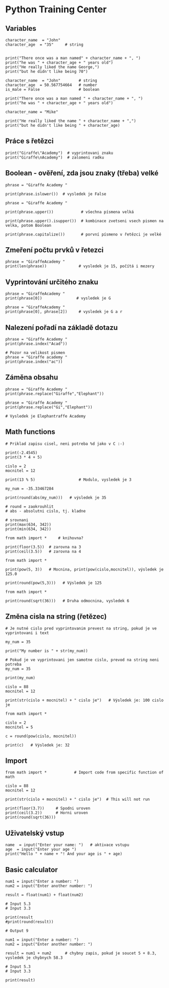# Python Training Center

## Variables

```Py
character_name  = "John"
character_age  = "35"     # string


print("There once was a man named" + character_name + ", ")
print("he was " + character_age + " years old")
print("He really liked the name George,")
print("but he didn't like being 70")
```

```Py
character_name  = "John"        # string
character_age  = 50.567754664   # number
is_male = False                 # boolean

print("There once was a man named " + character_name + ", ")
print("he was " + character_age + " years old")

character_name = "Mike"

print("He really liked the name " + character_name + ",")
print("but he didn't like being " + character_age)

```

## Práce s řetězci
```Py
print("Giraffe\"Academy")  # vyprintovani znaku
print("Giraffe\nAcademy")  # zalomeni radku
```

## Boolean - ověření, zda jsou znaky (třeba) velké

```Py
phrase = "Giraffe Academy "

print(phrase.islower())  # vysledek je False

```

```Py
phrase = "Giraffe Academy "

print(phrase.upper())            # všechna písmena velká

print(phrase.upper().isupper())  # kombinace zvetseni vsech pismen na velka, potom Boolean

print(phrase.capitalize())       # porvní písmeno v řetězci je velké
```

## Zmeření počtu prvků v řetezci
```Py
phrase = "GiraffeAcademy "
print(len(phrase))              # vysledek je 15, počítá i mezery
```

## Vyprintování určitého znaku
```Py
phrase = "GiraffeAcademy "
print(phrase[0])               # vysledek je G    
```

```Py
phrase = "GiraffeAcademy "
print(phrase[0], phrase[2])     # vysledek je G a r   
```

## Nalezení pořadí na základě dotazu
```Py
phrase = "Giraffe Academy "
print(phrase.index("Acad"))
```
```Py
# Pozor na velikost pismen
phrase = "Giraffe academy "
print(phrase.index("ac"))
```

## Záměna obsahu
```Py
phrase = "Giraffe Academy "
print(phrase.replace("Giraffe","Elephant"))
```

```Py
phrase = "Giraffe Academy "
print(phrase.replace("Gi","Elephant"))

# Vysledek je Elephantraffe Academy 
```

## Math functions
```Py
# Priklad zapisu cisel, neni potreba %d jako v C :-)

print(-2.4545)
print(3 * 4 + 5)
```

```Py
cislo = 2
mocnitel = 12

print(13 % 5)                   # Modulo, vysledek je 3
```

```Py
my_num = -35.33467284

print(round(abs(my_num)))   # výsledek je 35

# round = zaokrouhlit
# abs - absolutni cislo, tj. kladne
```

```Py
# srovnani
print(max(634, 342))
print(min(634, 342))
```

```Py
from math import *     # knihovna?

print(floor(3.5))  # zarovna na 3
print(ceil(3.5))   # zarovna na 4
```

```Py
from math import *

print(pow(5, 3))   # Mocnina, print(pow(cislo,mocnitel)), výsledek je 125.0

print(round(pow(5,3)))   # Výsledek je 125 
```

```Py
from math import *

print(round(sqrt(36)))   # Druha odmocnina, vysledek 6
```


## Změna cisla na string (řetězec)
```Py
# Je nutné cislo pred vyprintovanim prevest na string, pokud je ve vyprintovani i text

my_num = 35

print("My number is " + str(my_num))
```

```Py
# Pokud je ve vyprintovani jen samotne cislo, prevod na string neni potreba
my_num = 35

print(my_num)
```

```Py
cislo = 88
mocnitel = 12

print(str(cislo + mocnitel) + " cislo je")   # Výsledek je: 100 cislo je
```

```Py
from math import *

cislo = 2
mocnitel = 5

c = round(pow(cislo, mocnitel))

print(c)   # Výsledek je: 32
```

## Import
```Py
from math import *            # Import code from specific function of math

cislo = 88
mocnitel = 12

print(str(cislo + mocnitel) + " cislo je")  # This will not run

print(floor(3.7))     # Spodni uroven
print(ceil(3.2))      # Horni uroven
print(round(sqrt(36)))

```

## Uživatelský vstup
```Py
name  = input("Enter your name: ")   # aktivace vstupu
age  = input("Enter your age ")
print("Hello " + name + "! And your age is " + age)
```

## Basic calculator
```Py
num1 = input("Enter a number: ")
num2 = input("Enter another number: ")

result = float(num1) + float(num2)

# Input 5.3
# Input 3.3

print(result
#print(round(result))

# Output 9
```

```Py
num1 = input("Enter a number: ")
num2 = input("Enter another number: ")

result = num1 + num2      # chybny zapis, pokud je soucet 5 + 8.3, vysledek je chybnych 58.3

# Input 5.3
# Input 3.3

print(result)
```
